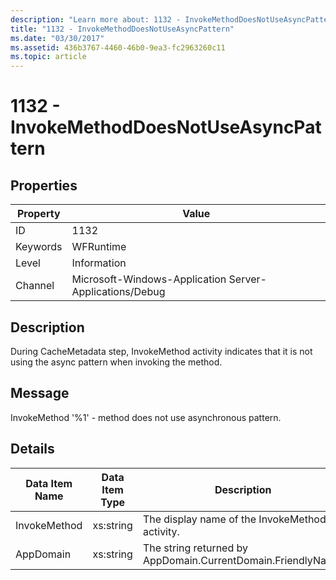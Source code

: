 ```yaml
---
description: "Learn more about: 1132 - InvokeMethodDoesNotUseAsyncPattern"
title: "1132 - InvokeMethodDoesNotUseAsyncPattern"
ms.date: "03/30/2017"
ms.assetid: 436b3767-4460-46b0-9ea3-fc2963260c11
ms.topic: article
---
```

# 1132 - InvokeMethodDoesNotUseAsyncPattern

## Properties

| Property | Value |
| - | - |
|ID|1132|  
|Keywords|WFRuntime|  
|Level|Information|  
|Channel|Microsoft-Windows-Application Server-Applications/Debug|  
  
## Description  

 During CacheMetadata step, InvokeMethod activity indicates that it is not using the async pattern when invoking the method.  
  
## Message  

 InvokeMethod '%1' - method does not use asynchronous pattern.  
  
## Details  
  
|Data Item Name|Data Item Type|Description|  
|--------------------|--------------------|-----------------|  
|InvokeMethod|xs:string|The display name of the InvokeMethod activity.|  
|AppDomain|xs:string|The string returned by AppDomain.CurrentDomain.FriendlyName.|
